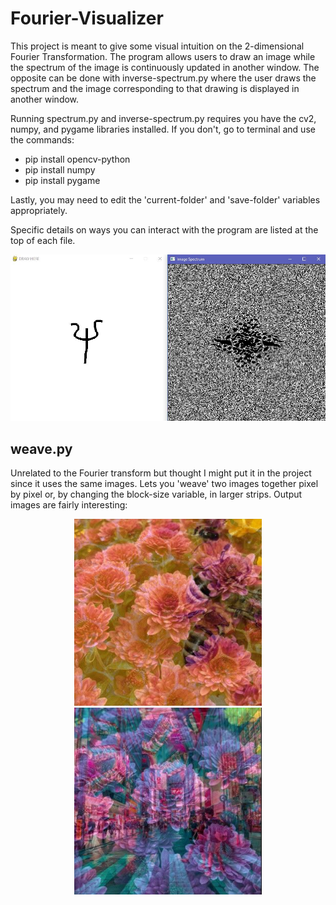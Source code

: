 # Fourier-Visualizer
This project is meant to give some visual intuition on the 2-dimensional Fourier Transformation. The program allows users to draw an image while the spectrum of the image is continuously updated in another window. The opposite can be done with inverse-spectrum.py where the user draws the spectrum and the image corresponding to that drawing is displayed in another window.

Running spectrum.py and inverse-spectrum.py requires you have the cv2, numpy, and pygame libraries installed. If you don't, go to terminal and use the commands:
- pip install opencv-python
- pip install numpy
- pip install pygame

Lastly, you may need to edit the 'current-folder' and 'save-folder' variables appropriately.

Specific details on ways you can interact with the program are listed at the top of each file.

<p align='center'>
  <img src='demo imgs/demo3.JPG' width='600'>
</p>


## weave.py
Unrelated to the Fourier transform but thought I might put it in the project since it uses the same images. Lets you 'weave' two images together pixel by pixel or, by changing the block-size variable, in larger strips. Output images are fairly interesting:

<p align='center'>
  <img src='demo imgs/demo1.JPG' width='300'>
  <img src='demo imgs/demo2.JPG' width='300'>
</p>
